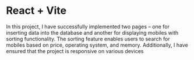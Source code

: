 # React + Vite

In this project, I have successfully implemented two pages – one for inserting data into the database and another for displaying mobiles with sorting functionality. The sorting feature enables users to search for mobiles based on price, operating system, and memory. Additionally, I have ensured that the project is responsive on various devices
